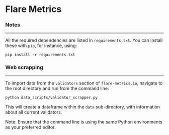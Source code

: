 # Flare Metrics



### Notes
----------------------------

All the required dependencies are listed in `requirements.txt`. You can install these with  `pip`, for instance, using:
```
pip install -r requirements.txt
```


### Web scrapping
----------------------------

To import data from the `validators` section of `flare-metrics.io`, navigate to the root directory and run from the command line:
```
python data_scripts/validator_scrapper.py
```

This will create a dataframe within the `data` sub-directory, with information about all current validators. 

Note: Ensure that the command line is using the same Python environments as your preferred editor.


